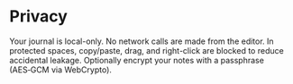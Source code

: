 # Privacy

Your journal is local-only. No network calls are made from the editor.
In protected spaces, copy/paste, drag, and right-click are blocked to reduce accidental leakage.
Optionally encrypt your notes with a passphrase (AES‑GCM via WebCrypto).
